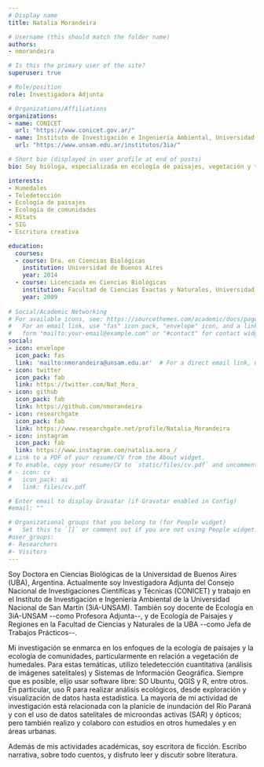 ```yaml
---
# Display name
title: Natalia Morandeira

# Username (this should match the folder name)
authors:
- nmorandeira

# Is this the primary user of the site?
superuser: true

# Role/position
role: Investigadora Adjunta

# Organizations/Affiliations
organizations:
- name: CONICET
  url: "https://www.conicet.gov.ar/"
- name: Instituto de Investigación e Ingeniería Ambiental, Universidad Nacional de San Martín
  url: "https://www.unsam.edu.ar/institutos/3ia/"

# Short bio (displayed in user profile at end of posts)
bio: Soy bióloga, especializada en ecología de paisajes, vegetación y teledetección. Investigadora y escritora de ficción.

interests:
- Humedales
- Teledetección
- Ecología de paisajes
- Ecología de comunidades
- RStats
- SIG
- Escritura creativa

education:
  courses:
  - course: Dra. en Ciencias Biológicas
    institution: Universidad de Buenos Aires
    year: 2014
  - course: Licenciada en Ciencias Biológicas
    institution: Facultad de Ciencias Exactas y Naturales, Universidad de Buenos Aires
    year: 2009
 
# Social/Academic Networking
# For available icons, see: https://sourcethemes.com/academic/docs/page-builder/#icons
#   For an email link, use "fas" icon pack, "envelope" icon, and a link in the
#   form "mailto:your-email@example.com" or "#contact" for contact widget.
social:
- icon: envelope
  icon_pack: fas
  link: 'mailto:nmorandeira@unsam.edu.ar'  # For a direct email link, use "mailto:test@example.org".
- icon: twitter
  icon_pack: fab
  link: https://twitter.com/Nat_Mora_
- icon: github
  icon_pack: fab
  link: https://github.com/nmorandeira
- icon: researchgate
  icon_pack: fab
  link: https://www.researchgate.net/profile/Natalia_Morandeira
- icon: instagram
  icon_pack: fab
  link: https://www.instagram.com/natalia.mora_/
# Link to a PDF of your resume/CV from the About widget.
# To enable, copy your resume/CV to `static/files/cv.pdf` and uncomment the lines below.
# - icon: cv
#   icon_pack: ai
#   link: files/cv.pdf

# Enter email to display Gravatar (if Gravatar enabled in Config)
#email: ""

# Organizational groups that you belong to (for People widget)
#   Set this to `[]` or comment out if you are not using People widget.
#user_groups:
#- Researchers
#- Visitors
---
```


Soy Doctora en Ciencias Biológicas de la Universidad de Buenos Aires (UBA), Argentina. Actualmente soy Investigadora Adjunta del Consejo Nacional de Investigaciones Científicas y Técnicas (CONICET) y trabajo en el Instituto de Investigación e Ingeniería Ambiental de la Universidad Nacional de San Martín (3iA-UNSAM). También soy docente de Ecología en 3iA-UNSAM --como Profesora Adjunta--, y de Ecología de Paisajes y Regiones en la Facultad de Ciencias y Naturales de la UBA --como Jefa de Trabajos Prácticos--. 

Mi investigación se enmarca en los enfoques de la ecología de paisajes y la ecología de comunidades, particularmente en relación a vegetación de humedales. Para estas temáticas, utilizo teledetección cuantitativa (análisis de imágenes satelitales) y Sistemas de Información Geográfica. Siempre que es posible, elijo usar software libre: SO Ubuntu, QGIS y R, entre otros. En particular, uso R para realizar análisis ecológicos, desde exploración y visualización de datos hasta estadística. La mayoría de mi actividad de investigación está relacionada con la planicie de inundación del Río Paraná y con el uso de datos satelitales de microondas activas (SAR) y ópticos; pero también realizo y colaboro con estudios en otros humedales y en áreas urbanas.

Además de mis actividades académicas, soy escritora de ficción. Escribo narrativa, sobre todo cuentos, y disfruto leer y discutir sobre literatura.
